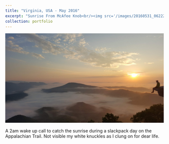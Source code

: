 ```yaml
---
title: "Virginia, USA - May 2016"
excerpt: "Sunrise From McAfee Knob<br/><img src='/images/20160531_062229.jpg'>"
collection: portfolio
---
```


<img src='/images/20160531_062229.jpg'>

A 2am wake up call to catch the sunrise during a slackpack day on the Appalachian Trail. Not visible my white knuckles as I clung on for dear life.
